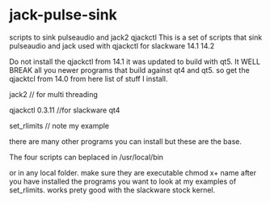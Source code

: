 # jack-pulse-sink
scripts to sink pulseaudio and jack2 qjackctl
This is a set of scripts that sink pulseaudio and jack
used with qjackctl for slackware 14.1 14.2

Do not install the
qjackctl from 14.1 it was updated  to build with qt5.
It WELL BREAK all you newer programs that build against qt4 and qt5.
so get the qjacktcl from 14.0 from here 
list of stuff I install.


jack2  // for multi threading

qjackctl 0.3.11 //for slackware qt4

set_rlimits // note my example

there are many other programs you can
install but these are the base.

The four scripts can beplaced in
/usr/local/bin

or in any local folder.
make sure they are executable chmod x+ name
after you have installed the programs
you want to look at my examples of set_rlimits.
works prety good with the slackware stock kernel.
